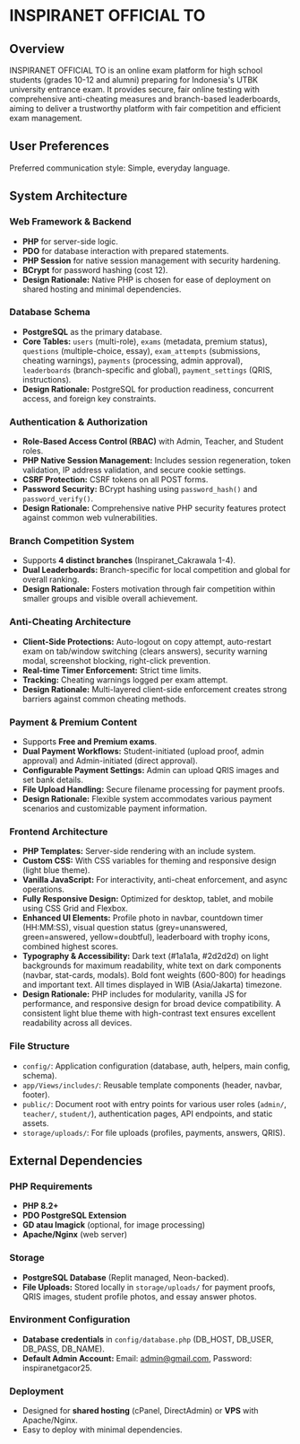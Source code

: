 # INSPIRANET OFFICIAL TO

## Overview

INSPIRANET OFFICIAL TO is an online exam platform for high school students (grades 10-12 and alumni) preparing for Indonesia's UTBK university entrance exam. It provides secure, fair online testing with comprehensive anti-cheating measures and branch-based leaderboards, aiming to deliver a trustworthy platform with fair competition and efficient exam management.

## User Preferences

Preferred communication style: Simple, everyday language.

## System Architecture

### Web Framework & Backend
- **PHP** for server-side logic.
- **PDO** for database interaction with prepared statements.
- **PHP Session** for native session management with security hardening.
- **BCrypt** for password hashing (cost 12).
- **Design Rationale:** Native PHP is chosen for ease of deployment on shared hosting and minimal dependencies.

### Database Schema
- **PostgreSQL** as the primary database.
- **Core Tables:** `users` (multi-role), `exams` (metadata, premium status), `questions` (multiple-choice, essay), `exam_attempts` (submissions, cheating warnings), `payments` (processing, admin approval), `leaderboards` (branch-specific and global), `payment_settings` (QRIS, instructions).
- **Design Rationale:** PostgreSQL for production readiness, concurrent access, and foreign key constraints.

### Authentication & Authorization
- **Role-Based Access Control (RBAC)** with Admin, Teacher, and Student roles.
- **PHP Native Session Management:** Includes session regeneration, token validation, IP address validation, and secure cookie settings.
- **CSRF Protection:** CSRF tokens on all POST forms.
- **Password Security:** BCrypt hashing using `password_hash()` and `password_verify()`.
- **Design Rationale:** Comprehensive native PHP security features protect against common web vulnerabilities.

### Branch Competition System
- Supports **4 distinct branches** (Inspiranet_Cakrawala 1-4).
- **Dual Leaderboards:** Branch-specific for local competition and global for overall ranking.
- **Design Rationale:** Fosters motivation through fair competition within smaller groups and visible overall achievement.

### Anti-Cheating Architecture
- **Client-Side Protections:** Auto-logout on copy attempt, auto-restart exam on tab/window switching (clears answers), security warning modal, screenshot blocking, right-click prevention.
- **Real-time Timer Enforcement:** Strict time limits.
- **Tracking:** Cheating warnings logged per exam attempt.
- **Design Rationale:** Multi-layered client-side enforcement creates strong barriers against common cheating methods.

### Payment & Premium Content
- Supports **Free and Premium exams**.
- **Dual Payment Workflows:** Student-initiated (upload proof, admin approval) and Admin-initiated (direct approval).
- **Configurable Payment Settings:** Admin can upload QRIS images and set bank details.
- **File Upload Handling:** Secure filename processing for payment proofs.
- **Design Rationale:** Flexible system accommodates various payment scenarios and customizable payment information.

### Frontend Architecture
- **PHP Templates:** Server-side rendering with an include system.
- **Custom CSS:** With CSS variables for theming and responsive design (light blue theme).
- **Vanilla JavaScript:** For interactivity, anti-cheat enforcement, and async operations.
- **Fully Responsive Design:** Optimized for desktop, tablet, and mobile using CSS Grid and Flexbox.
- **Enhanced UI Elements:** Profile photo in navbar, countdown timer (HH:MM:SS), visual question status (grey=unanswered, green=answered, yellow=doubtful), leaderboard with trophy icons, combined highest scores.
- **Typography & Accessibility:** Dark text (#1a1a1a, #2d2d2d) on light backgrounds for maximum readability, white text on dark components (navbar, stat-cards, modals). Bold font weights (600-800) for headings and important text. All times displayed in WIB (Asia/Jakarta) timezone.
- **Design Rationale:** PHP includes for modularity, vanilla JS for performance, and responsive design for broad device compatibility. A consistent light blue theme with high-contrast text ensures excellent readability across all devices.

### File Structure
- `config/`: Application configuration (database, auth, helpers, main config, schema).
- `app/Views/includes/`: Reusable template components (header, navbar, footer).
- `public/`: Document root with entry points for various user roles (`admin/`, `teacher/`, `student/`), authentication pages, API endpoints, and static assets.
- `storage/uploads/`: For file uploads (profiles, payments, answers, QRIS).

## External Dependencies

### PHP Requirements
- **PHP 8.2+**
- **PDO PostgreSQL Extension**
- **GD atau Imagick** (optional, for image processing)
- **Apache/Nginx** (web server)

### Storage
- **PostgreSQL Database** (Replit managed, Neon-backed).
- **File Uploads:** Stored locally in `storage/uploads/` for payment proofs, QRIS images, student profile photos, and essay answer photos.

### Environment Configuration
- **Database credentials** in `config/database.php` (DB_HOST, DB_USER, DB_PASS, DB_NAME).
- **Default Admin Account:** Email: admin@gmail.com, Password: inspiranetgacor25.

### Deployment
- Designed for **shared hosting** (cPanel, DirectAdmin) or **VPS** with Apache/Nginx.
- Easy to deploy with minimal dependencies.